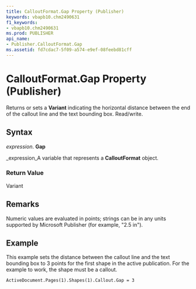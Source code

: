```yaml
---
title: CalloutFormat.Gap Property (Publisher)
keywords: vbapb10.chm2490631
f1_keywords:
- vbapb10.chm2490631
ms.prod: PUBLISHER
api_name:
- Publisher.CalloutFormat.Gap
ms.assetid: fd7cdac7-5f09-a574-e9ef-08feebd81cff
---
```



# CalloutFormat.Gap Property (Publisher)

Returns or sets a  **Variant** indicating the horizontal distance between the end of the callout line and the text bounding box. Read/write.


## Syntax

 _expression_. **Gap**

 _expression_A variable that represents a  **CalloutFormat** object.


### Return Value

Variant


## Remarks

Numeric values are evaluated in points; strings can be in any units supported by Microsoft Publisher (for example, "2.5 in").


## Example

This example sets the distance between the callout line and the text bounding box to 3 points for the first shape in the active publication. For the example to work, the shape must be a callout.


```vb
ActiveDocument.Pages(1).Shapes(1).Callout.Gap = 3
```


